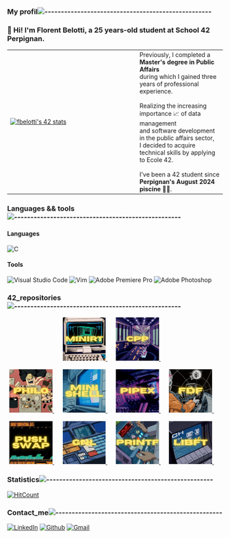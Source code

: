 ### My profil![---------------------------------------------------](https://raw.githubusercontent.com/andreasbm/readme/master/assets/lines/rainbow.png)

<div align="left">
  
### 👋 Hi! I'm Florent Belotti, a 25 years-old student at School 42 Perpignan.
</div>

<div align="center">
<table>
  <tr>
    <td style="width: 60%; height: 200px;">
      <a href="https://github.com/oakoudad/badge42">
        <img src="https://badge.mediaplus.ma/colorfulwaves/fbelotti?1337Badge=off&UM6P=off" alt="fbelotti's 42 stats" style="width: 100%; height: auto;">
      </a>
    </td>
    <td style="width: 40%; height: 200px;">
      <div align="left">
        Previously, I completed a <strong>Master's degree in Public Affairs</strong><br>during which I gained three years of professional experience.<br><br>Realizing the increasing importance 📈 of data management<br>and software development in the public affairs sector,<br>I decided to acquire technical skills by applying to Ecole 42.<br><br>I've been a 42 student since <strong>Perpignan's August 2024 piscine 🏊‍♂️</strong>.
        </div>
    </td>
  </tr>
</table>
</div>

### Languages && tools![---------------------------------------------------](https://raw.githubusercontent.com/andreasbm/readme/master/assets/lines/rainbow.png)

#### Languages
![C](https://img.shields.io/badge/c-%2300599C.svg?style=for-the-badge&logo=c&logoColor=white)
#### Tools
![Visual Studio Code](https://img.shields.io/badge/Visual%20Studio%20Code-0078d7.svg?style=for-the-badge&logo=visual-studio-code&logoColor=white) ![Vim](https://img.shields.io/badge/VIM-%2311AB00.svg?style=for-the-badge&logo=vim&logoColor=white) ![Adobe Premiere Pro](https://img.shields.io/badge/Adobe%20Premiere%20Pro-9999FF.svg?style=for-the-badge&logo=Adobe%20Premiere%20Pro&logoColor=white) ![Adobe Photoshop](https://img.shields.io/badge/adobe%20photoshop-%2331A8FF.svg?style=for-the-badge&logo=adobe%20photoshop&logoColor=white)

### 42_repositories![---------------------------------------------------](https://raw.githubusercontent.com/andreasbm/readme/master/assets/lines/rainbow.png)
<div align="center">
  <a href="https://github.com/FlorentBelotti/42_cursus_miniRT">
<img src="https://github.com/FlorentBelotti/FlorentBelotti/blob/main/MiniRT.gif" alt="Description du GIF" width="20%">
  </a>&nbsp;&nbsp;&nbsp;&nbsp;
  <a href="https://github.com/FlorentBelotti/42_cursus_CPP_Modules">
<img src="https://github.com/FlorentBelotti/FlorentBelotti/blob/main/CPP.gif" alt="Description du GIF" width="20%">
  </a>&nbsp;&nbsp;&nbsp;&nbsp;
</div>

<br>

<div align="center">
  <a href="https://github.com/FlorentBelotti/42_cursus_philosophers">
<img src="https://github.com/FlorentBelotti/FlorentBelotti/blob/main/Philosophers.gif" alt="Description du GIF" width="20%">
  </a>&nbsp;&nbsp;&nbsp;&nbsp;
  <a href="https://github.com/FlorentBelotti/42-cursus-minishell">
<img src="https://github.com/FlorentBelotti/FlorentBelotti/blob/main/Minishell.gif" alt="Description du GIF" width="20%">
  </a>&nbsp;&nbsp;&nbsp;&nbsp;
  <a href="https://github.com/FlorentBelotti/Pipex">
<img src="https://github.com/FlorentBelotti/FlorentBelotti/blob/main/Pipex.gif" alt="Description du GIF" width="20%">
  </a>&nbsp;&nbsp;&nbsp;&nbsp;
  <a href="https://github.com/FlorentBelotti/FdF">
<img src="https://github.com/FlorentBelotti/FlorentBelotti/blob/main/FDF.gif" alt="Description du GIF" width="20%">
  </a>&nbsp;&nbsp;&nbsp;&nbsp;
</div>

<br>

<div align="center">
  <a href="https://github.com/FlorentBelotti/push_swap">
<img src="https://github.com/FlorentBelotti/FlorentBelotti/blob/main/Pushswap.gif" alt="Description du GIF" width="20%">
  </a>&nbsp;&nbsp;&nbsp;&nbsp;
  <a href="https://github.com/FlorentBelotti/get_next_line">
<img src="https://github.com/FlorentBelotti/FlorentBelotti/blob/main/GNL.gif" alt="Description du GIF" width="20%">
  </a>&nbsp;&nbsp;&nbsp;&nbsp;
  <a href="https://github.com/FlorentBelotti/42_cursus_printf">
<img src="https://github.com/FlorentBelotti/FlorentBelotti/blob/main/Printf.gif" alt="Description du GIF" width="20%">
  </a>&nbsp;&nbsp;&nbsp;&nbsp;
  <a href="https://github.com/FlorentBelotti/libft">
<img src="https://github.com/FlorentBelotti/FlorentBelotti/blob/main/Libft.gif" alt="Description du GIF" width="20%">
  </a>&nbsp;&nbsp;&nbsp;&nbsp;
</div>

### Statistics![---------------------------------------------------](https://raw.githubusercontent.com/andreasbm/readme/master/assets/lines/rainbow.png)
[![HitCount](https://hits.dwyl.com/FlorentBelotti/FlorentBelotti.svg?style=flat-square)](http://hits.dwyl.com/FlorentBelotti/FlorentBelotti)

### Contact_me![---------------------------------------------------](https://raw.githubusercontent.com/andreasbm/readme/master/assets/lines/rainbow.png)
[![LinkedIn](https://img.shields.io/badge/LinkedIn-%230077B5.svg?logo=linkedin&logoColor=white)](https://www.linkedin.com/in/florent-belotti-8ab0a8304/)  [![Github](https://img.shields.io/badge/-Github-000?style=flat&logo=Github&logoColor=white)](https://github.com/FlorentBelotti)  [![Gmail](https://img.shields.io/badge/-Gmail-c14438?style=flat&logo=Gmail&logoColor=white)](mailto:florent.l.d.belotti@gmail.com) 
